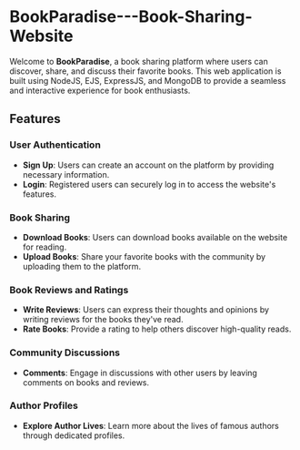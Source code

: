 # BookParadise---Book-Sharing-Website


Welcome to **BookParadise**, a book sharing platform where users can discover, share, and discuss their favorite books. This web application is built using NodeJS, EJS, ExpressJS, and MongoDB to provide a seamless and interactive experience for book enthusiasts.

## Features

### User Authentication

- **Sign Up**: Users can create an account on the platform by providing necessary information.
- **Login**: Registered users can securely log in to access the website's features.

### Book Sharing

- **Download Books**: Users can download books available on the website for reading.
- **Upload Books**: Share your favorite books with the community by uploading them to the platform.

### Book Reviews and Ratings

- **Write Reviews**: Users can express their thoughts and opinions by writing reviews for the books they've read.
- **Rate Books**: Provide a rating to help others discover high-quality reads.

### Community Discussions

- **Comments**: Engage in discussions with other users by leaving comments on books and reviews.

### Author Profiles

- **Explore Author Lives**: Learn more about the lives of famous authors through dedicated profiles.


